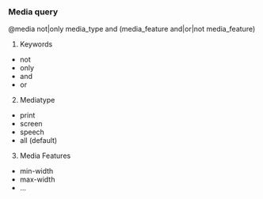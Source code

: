 ### Media query

@media not|only media_type and (media_feature and|or|not media_feature)

1. Keywords

- not
- only
- and
- or

2. Mediatype

- print
- screen
- speech
- all (default)

3. Media Features

- min-width
- max-width
- ...
